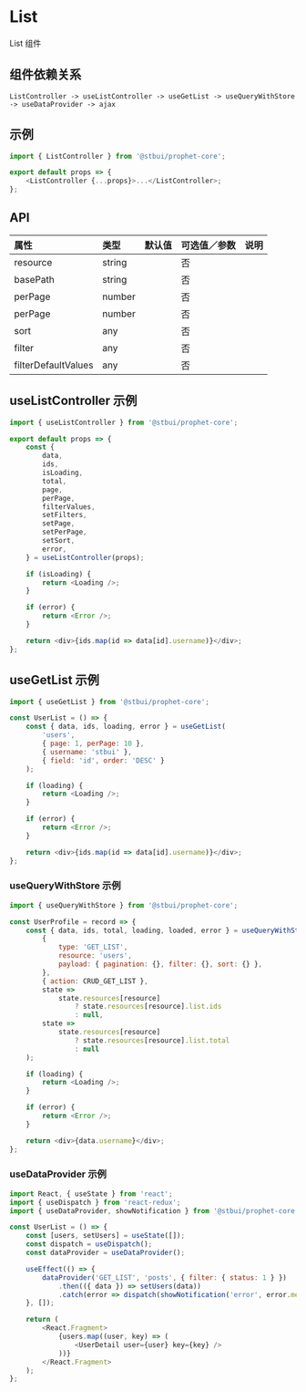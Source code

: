 # List

List 组件

## 组件依赖关系

```
ListController -> useListController -> useGetList -> useQueryWithStore -> useDataProvider -> ajax
```

## 示例

```js
import { ListController } from '@stbui/prophet-core';

export default props => {
    <ListController {...props}>...</ListController>;
};
```

## API

| 属性                | 类型   | 默认值 | 可选值／参数 | 说明 |
| :------------------ | :----- | :----- | :----------- | :--- |
| resource            | string |        | 否           |      |
| basePath            | string |        | 否           |      |
| perPage             | number |        | 否           |      |
| perPage             | number |        | 否           |      |
| sort                | any    |        | 否           |      |
| filter              | any    |        | 否           |      |
| filterDefaultValues | any    |        | 否           |      |

## useListController 示例

```js
import { useListController } from '@stbui/prophet-core';

export default props => {
    const {
        data,
        ids,
        isLoading,
        total,
        page,
        perPage,
        filterValues,
        setFilters,
        setPage,
        setPerPage,
        setSort,
        error,
    } = useListController(props);

    if (isLoading) {
        return <Loading />;
    }

    if (error) {
        return <Error />;
    }

    return <div>{ids.map(id => data[id].username)}</div>;
};
```

## useGetList 示例

```js
import { useGetList } from '@stbui/prophet-core';

const UserList = () => {
    const { data, ids, loading, error } = useGetList(
        'users',
        { page: 1, perPage: 10 },
        { username: 'stbui' },
        { field: 'id', order: 'DESC' }
    );

    if (loading) {
        return <Loading />;
    }

    if (error) {
        return <Error />;
    }

    return <div>{ids.map(id => data[id].username)}</div>;
};
```

### useQueryWithStore 示例

```js
import { useQueryWithStore } from '@stbui/prophet-core';

const UserProfile = record => {
    const { data, ids, total, loading, loaded, error } = useQueryWithStore(
        {
            type: 'GET_LIST',
            resource: 'users',
            payload: { pagination: {}, filter: {}, sort: {} },
        },
        { action: CRUD_GET_LIST },
        state =>
            state.resources[resource]
                ? state.resources[resource].list.ids
                : null,
        state =>
            state.resources[resource]
                ? state.resources[resource].list.total
                : null
    );

    if (loading) {
        return <Loading />;
    }

    if (error) {
        return <Error />;
    }

    return <div>{data.username}</div>;
};
```

### useDataProvider 示例

```js
import React, { useState } from 'react';
import { useDispatch } from 'react-redux';
import { useDataProvider, showNotification } from '@stbui/prophet-core';

const UserList = () => {
    const [users, setUsers] = useState([]);
    const dispatch = useDispatch();
    const dataProvider = useDataProvider();

    useEffect(() => {
        dataProvider('GET_LIST', 'posts', { filter: { status: 1 } })
            .then(({ data }) => setUsers(data))
            .catch(error => dispatch(showNotification('error', error.message)));
    }, []);

    return (
        <React.Fragment>
            {users.map((user, key) => (
                <UserDetail user={user} key={key} />
            ))}
        </React.Fragment>
    );
};
```
